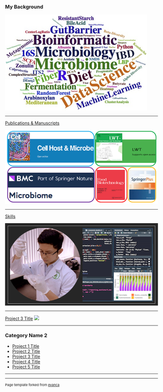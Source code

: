 ### My Background

<img src="images/skills.png?raw=true"/>

---

[Publications & Manuscripts](/Publication_Manuscripts)

[<img src="images/journals.png?raw=true"/>](/Publication_Manuscripts)

---
[Skills](/Skills)

[<img src="images/1Skills.png?raw=true"/>](/Skills)

---
[Project 3 Title](http://example.com/)
<img src="images/XXX.jpg?raw=true"/>

---

### Category Name 2

- [Project 1 Title](http://example.com/)
- [Project 2 Title](http://example.com/)
- [Project 3 Title](http://example.com/)
- [Project 4 Title](http://example.com/)
- [Project 5 Title](http://example.com/)

---




---
<p style="font-size:11px">Page template forked from <a href="https://github.com/evanca/quick-portfolio">evanca</a></p>
<!-- Remove above link if you don't want to attibute -->
